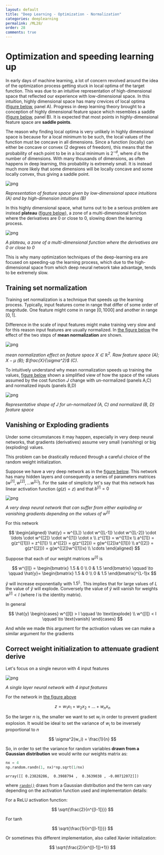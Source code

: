 ```yaml
---
layout: default
title: "Deep Learning - Optimization - Normalization"
categories: deeplearning
permalink: /ML28/
order: 28
comments: true
---
```


# Optimization and speeding learning up
In early days of machine learning, a lot of concern revolved around the idea of the optimization process getting stuck in local optima of the target function. This was due to an intuitive representation of high-dimensional space that reflected our experience with low-dimensional space. In this intuition, highly dimensional space has many crevices of local optima (<a href="#fig:featurespaceintuition">figure below</a>, panel A). Progress in deep learning theory brought to a conception of highly dimensional feature space which resembles a saddle (<a href="#fig:featurespaceintuition">figure below</a>, panel B). It is expected that most points in highly-dimensional feature space are **saddle points**. 

The reason why finding local optima is very unlikely in highly dimensional space is because for a local minimum to be such, the local values of the function must be concave in all dimensions. Since a function (locally) can either be concave or convex (2 degrees of freedom), this means that the probability of each point to be in a local minimum is $2^{-d}$, where $d$ is the number of dimensions. With many thousands of dimensions, as often happens in deep learning, this probability is extremely small. It is instead much more likely that some dimensions will be locally concave and some locally convex, thus giving a saddle point.


    
![png](ML-28-DeepLearningNorm_files/ML-28-DeepLearningNorm_2_0.png)
    


<i id="fig:featurespaceintuition">Representation of feature space given by low-dimensional space intuitions (A) and by high-dimension intuitions (B)</i>

In this highly dimensional space, what turns out to be a serious problem are instead **plateau** (<a href="#fig:plateau">figure below</a>), a zone of a multi-dimensional function where the derivatives are 0 or close to 0, slowing down the learning process.


    
![png](ML-28-DeepLearningNorm_files/ML-28-DeepLearningNorm_4_0.png)
    


<i id="fig:plateau">A plateau, a zone of a multi-dimensional function where the derivatives are 0 or close to 0</i>

This is why many optimization techniques of the deep-learning era are focused on speeding-up the learning process, which due to the high-dimensional space from which deep neural network take advantage, tends to be extremely slow. 

## Training set normalization
Training set normalization is a technique that speeds up the learning process. Typically, input features come in range that differ of some order of magnitude. One feature might come in range $[0, 1000]$ and another in range $[0, 1]$. 

Difference in the scale of input features might make training very slow and for this reason input features are usually normalized. In <a href="#fig:meannorm">the figure below</a> the effect of the two steps of **mean normalization** are shown.


    
![png](ML-28-DeepLearningNorm_files/ML-28-DeepLearningNorm_6_0.png)
    


<i id="fig:meannorm">mean normalization effect on feature space $X \in \mathbb{R}^{2}$. Raw feature space (A); $X - \mu$ (B); $\frac{X}{\sigma^2}$ (C)</i>.

To intuitively understand why mean normalization speeds up training the values, <a href="#fig:costnorm">figure below</a> shown a simplified view of how the space of the values assumed by the cost function $J$ change with un-normalized (panels A,C) and normalized inputs (panels B,D)


    
![png](ML-28-DeepLearningNorm_files/ML-28-DeepLearningNorm_8_0.png)
    


<i id="fig:costnorm">Representative shape of $J$ for un-normalized (A, C) and normalized (B, D) feature space</i>

## Vanishing or Exploding gradients
Under some circumstances it may happen, especially in very deep neural networks, that gradients (derivatives) assume very small (vanishing) or big (exploding) values.

This problem can be drastically reduced through a careful choice of the random weight initialization.

Suppose we have a very deep network as in the <a href="#fig:superdeep">figure below</a>. This network has many hidden layers and consequently a series of parameters matrices $(w^{[1]}, w^{[2]}, \dots w^{[L]})$. For the sake of simplicity let's say that this network has linear activation function ($g(z) = z$) and that $b^{[l]}=0$


    
![png](ML-28-DeepLearningNorm_files/ML-28-DeepLearningNorm_11_0.png)
    


<i id="fig:superdeep">A very deep neural network that can suffer from either exploding or vanishing gradients depending on the values of $w^{[l]}$</i>

For this network

$$
\begin{aligned}
\hat{y} = w^{[L]} \cdot w^{[L-1]} \cdot w^{[L-2]} \cdot \ldots \cdot w^{[2]} \cdot  w^{[1]} \cdot x \\
z^{[1]} = w^{[1]}x \\
a^{[1]} = g(z^{[1]}) = z^{[1]} \\
a^{[2]}  =  g(z^{[2]}) =  g(w^{[2]}a^{[1]}) \\
a^{[2]}  =  g(z^{[2]}) =  g(w^{[2]}w^{[1]}x) \\
\cdots
\end{aligned}
$$

Suppose that each of our weight matrices $w^{[l]}$ is

$$
w^{[l]} = 
\begin{bmatrix}
1.5 & 0 \\
0 & 1.5
\end{bmatrix}
\qquad \to \qquad 
\hat{y}=
\begin{bmatrix}
1.5 & 0 \\
0 & 1.5
\end{bmatrix}^{L-1}x
$$

$\hat{y}$ will increase exponentially with $1.5^L$. This implies that for large values of $L$ the value of $\hat{y}$ will explode. Conversely the value of $\hat{y}$ will vanish for weights $w^{[l]} < I$ (where $I$ is the identity matrix). 

In general 

$$
\hat{y} 
\begin{cases}
w^{[l]} > I \qquad \to \text{explode} \\ 
w^{[l]} < I \qquad \to \text{vanish}
\end{cases}
$$

And while we made this argument for the activation values we can make a similar argument for the gradients

## Correct weight initialization to attenuate gradient derive

Let's focus on a single neuron with 4 input features


    
![png](ML-28-DeepLearningNorm_files/ML-28-DeepLearningNorm_14_0.png)
    


<i id="fig:onelayernn">A single layer neural network with 4 input features</i>

For the network in <a href="#fig:onelayernn">the figure above</a>

$$
z = w_1x_1 + w_2x_2 + \ldots + w_nx_n
$$

So the larger $n$ is, the smaller we want to set $w_i$ in order to prevent gradient explosion. It would be ideal to set the variance of $w_i$ to be inversely proportional to $n$

$$
\sigma^2(w_i) = \frac{1}{n}
$$

So, in order to set the variance for random variables **drawn from a Gaussian distribution** we would write our weights matrix as:


```python
nx = 4
np.random.randn(1, nx)*np.sqrt(1/nx)
```




    array([[ 0.23828286,  0.3988794 ,  0.3639038 , -0.00712072]])



where [`randn()`](https://numpy.org/doc/stable/reference/random/generated/numpy.random.randn.html) draws from a Gaussian distribution and the term can vary depending on the activation function used and implementation details:

For a ReLU activation function:

$$
\sqrt{\frac{2}{n^{[l-1]}}}
$$

For $\tanh$

$$
\sqrt{\frac{1}{n^{[l-1]}}}
$$

Or sometimes this different implementation, also called Xavier initialization:

$$
\sqrt{\frac{2}{n^{[l-1]}+1}}
$$
